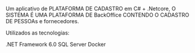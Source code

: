 
Um aplicativo de PLATAFORMA DE CADASTRO em C# + .Netcore, O SISTEMA É UMA PLATAFORMA DE BackOffice CONTENDO O CADASTRO DE PESSOAs e fornecedores.

Utilizados as tecnologias:

.NET Framework 6.0
SQL Server
Docker
